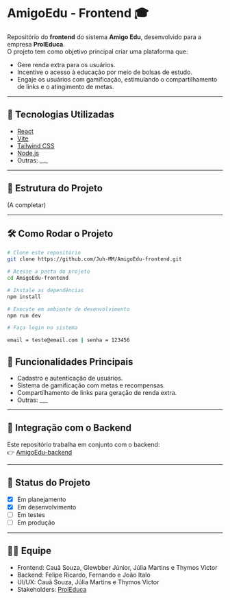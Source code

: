 # AmigoEdu - Frontend 🎓

Repositório do **frontend** do sistema **Amigo Edu**, desenvolvido para a empresa **ProlEduca**.  
O projeto tem como objetivo principal criar uma plataforma que:

- Gere renda extra para os usuários.  
- Incentive o acesso à educação por meio de bolsas de estudo.  
- Engaje os usuários com gamificação, estimulando o compartilhamento de links e o atingimento de metas.  

---

## 🚀 Tecnologias Utilizadas
- [React](https://react.dev/)  
- [Vite](https://vitejs.dev/) 
- [Tailwind CSS](https://tailwindcss.com/)
- [Node.js](https://nodejs.org/en/)
- Outras: ___  

---

## 📂 Estrutura do Projeto
(A completar)

---

## 🛠️ Como Rodar o Projeto
```bash
# Clone este repositório
git clone https://github.com/Juh-MM/AmigoEdu-frontend.git

# Acesse a pasta do projeto
cd AmigoEdu-frontend

# Instale as dependências
npm install

# Execute em ambiente de desenvolvimento
npm run dev

# Faça login no sistema

email = teste@email.com | senha = 123456

```

## 📌 Funcionalidades Principais
- Cadastro e autenticação de usuários.  
- Sistema de gamificação com metas e recompensas.  
- Compartilhamento de links para geração de renda extra.  
- Outras: ___  

---

## 🔗 Integração com o Backend
Este repositório trabalha em conjunto com o backend:  
👉 [AmigoEdu-backend](https://github.com/limaamorim/Proleduca_Backend)

---

## 📅 Status do Projeto
- [X] Em planejamento  
- [X] Em desenvolvimento  
- [ ] Em testes  
- [ ] Em produção  

---

## 👨‍💻 Equipe
- Frontend: Cauã Souza, Glewbber Júnior, Júlia Martins e Thymos Victor  
- Backend: Felipe Ricardo, Fernando e João Italo  
- UI/UX: Cauã Souza, Júlia Martins e Thymos Victor  
- Stakeholders: [ProlEduca](https://www.proleduca.com.br/)
